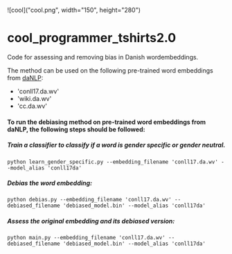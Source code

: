 ![cool]("cool.png", width="150", height="280")
# cool_programmer_tshirts2.0
Code for assessing and removing bias in Danish wordembeddings. 



The method can be used on the following pre-trained word embeddings from [daNLP](https://github.com/alexandrainst/danlp):
- 'conll17.da.wv'
- 'wiki.da.wv'
- 'cc.da.wv'

#### To run the debiasing method on pre-trained word embeddings from daNLP, the following steps should be followed:

##### Train a classifier to classify if a word is _gender specific_ or _gender neutral_.
``` 
python learn_gender_specific.py --embedding_filename 'conll17.da.wv' --model_alias 'conll17da'
```

##### Debias the word embedding:

```
python debias.py --embedding_filename 'conll17.da.wv' --debiased_filename 'debiased_model.bin' --model_alias 'conll17da'
```

##### Assess the original embedding and its debiased version:
```
python main.py --embedding_filename 'conll17.da.wv' --debiased_filename 'debiased_model.bin' --model_alias 'conll17da'
```


